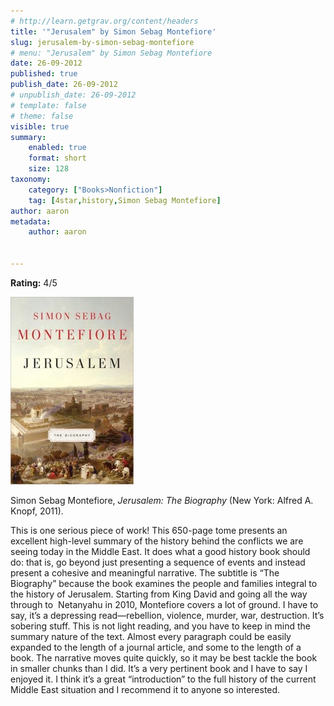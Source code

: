 ```yaml
---
# http://learn.getgrav.org/content/headers
title: '"Jerusalem" by Simon Sebag Montefiore'
slug: jerusalem-by-simon-sebag-montefiore
# menu: "Jerusalem" by Simon Sebag Montefiore
date: 26-09-2012
published: true
publish_date: 26-09-2012
# unpublish_date: 26-09-2012
# template: false
# theme: false
visible: true
summary:
    enabled: true
    format: short
    size: 128
taxonomy:
    category: ["Books>Nonfiction"]
    tag: [4star,history,Simon Sebag Montefiore]
author: aaron
metadata:
    author: aaron


---
```


**Rating:** 4/5

![](cover1-197x300.jpg "Jerusalem")

Simon Sebag Montefiore, *Jerusalem: The Biography* (New York: Alfred A. Knopf, 2011).

This is one serious piece of work! This 650-page tome presents an excellent high-level summary of the history behind the conflicts we are seeing today in the Middle East. It does what a good history book should do: that is, go beyond just presenting a sequence of events and instead present a cohesive and meaningful narrative. The subtitle is “The Biography” because the book examines the people and families integral to the history of Jerusalem. Starting from King David and going all the way through to  Netanyahu in 2010, Montefiore covers a lot of ground. I have to say, it’s a depressing read—rebellion, violence, murder, war, destruction. It’s sobering stuff. This is not light reading, and you have to keep in mind the summary nature of the text. Almost every paragraph could be easily expanded to the length of a journal article, and some to the length of a book. The narrative moves quite quickly, so it may be best tackle the book in smaller chunks than I did. It’s a very pertinent book and I have to say I enjoyed it. I think it’s a great “introduction” to the full history of the current Middle East situation and I recommend it to anyone so interested.

